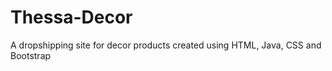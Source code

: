 # Thessa-Decor
A dropshipping site for decor products created using HTML, Java, CSS and Bootstrap


